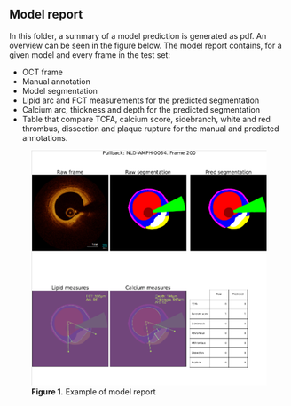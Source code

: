 ## Model report

In this folder, a summary of a model prediction is generated as pdf. An overview can be seen in the figure below. The model report contains, for a given model and every frame in the test set:
 - OCT frame
 - Manual annotation
 - Model segmentation
 - Lipid arc and FCT measurements for the predicted segmentation
 - Calcium arc, thickness and depth for the predicted segmentation
 - Table that compare TCFA, calcium score, sidebranch, white and red thrombus, dissection and plaque rupture for the manual and predicted annotations.

<!-- ![Figure 1. Example of model report](/assets/model_pdf_example.png) -->

<figure>
    <img src="/assets/model_pdf_example.png" alt="missing" />
    <figcaption>
        <strong>Figure 1.</strong> Example of model report
    </figcaption>
</figure>

